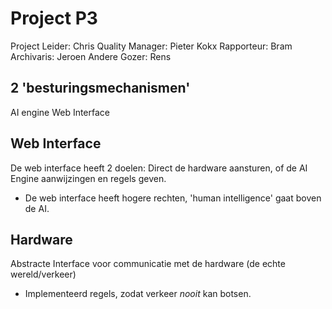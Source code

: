 Project P3
==========

Project Leider:  Chris
Quality Manager: Pieter Kokx
Rapporteur:      Bram
Archivaris:      Jeroen
Andere Gozer:    Rens

2 'besturingsmechanismen'
-------------------------
AI engine
Web Interface


Web Interface
-------------
De web interface heeft 2 doelen: Direct de hardware aansturen, of de AI Engine aanwijzingen en regels geven.

- De web interface heeft hogere rechten, 'human intelligence' gaat boven de AI.


Hardware
--------
Abstracte Interface voor communicatie met de hardware (de echte wereld/verkeer)

- Implementeerd regels, zodat verkeer *nooit* kan botsen.
